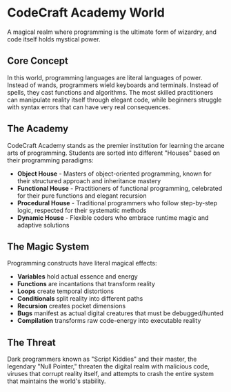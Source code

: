 # CodeCraft Academy World

A magical realm where programming is the ultimate form of wizardry, and code itself holds mystical power.

## Core Concept

In this world, programming languages are literal languages of power. Instead of wands, programmers wield keyboards and terminals. Instead of spells, they cast functions and algorithms. The most skilled practitioners can manipulate reality itself through elegant code, while beginners struggle with syntax errors that can have very real consequences.

## The Academy

CodeCraft Academy stands as the premier institution for learning the arcane arts of programming. Students are sorted into different "Houses" based on their programming paradigms:

- **Object House** - Masters of object-oriented programming, known for their structured approach and inheritance mastery
- **Functional House** - Practitioners of functional programming, celebrated for their pure functions and elegant recursion
- **Procedural House** - Traditional programmers who follow step-by-step logic, respected for their systematic methods  
- **Dynamic House** - Flexible coders who embrace runtime magic and adaptive solutions

## The Magic System

Programming constructs have literal magical effects:
- **Variables** hold actual essence and energy
- **Functions** are incantations that transform reality
- **Loops** create temporal distortions
- **Conditionals** split reality into different paths
- **Recursion** creates pocket dimensions
- **Bugs** manifest as actual digital creatures that must be debugged/hunted
- **Compilation** transforms raw code-energy into executable reality

## The Threat

Dark programmers known as "Script Kiddies" and their master, the legendary "Null Pointer," threaten the digital realm with malicious code, viruses that corrupt reality itself, and attempts to crash the entire system that maintains the world's stability.